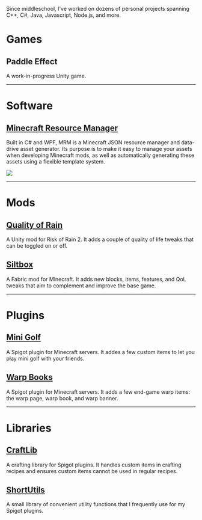Since middleschool, I've worked on dozens of personal projects spanning C++, C#, Java, Javascript, Node.js, and more.

# Games
## Paddle Effect
A work-in-progress Unity game.

---

# Software
## [Minecraft Resource Manager](https://github.com/VanillaChai/minecraft-resource-manager)
Built in C# and WPF, MRM is a Minecraft JSON resource manager and data-drive asset generator. Its purpose is to make it easy to manage your assets when developing Minecraft mods, as well as automatically generating these assets using a flexible template system.

![](https://i.imgur.com/zEuhoFs.png)

---

# Mods
## [Quality of Rain](https://github.com/VanillaChai/quality-of-rain)
A Unity mod for Risk of Rain 2. It adds a couple of quality of life tweaks that can be toggled on or off.

## [Siltbox](https://github.com/VanillaChai/siltbox/wiki)
A Fabric mod for Minecraft. It adds new blocks, items, features, and QoL tweaks that aim to complement and improve the base game.

---

# Plugins
## [Mini Golf](https://github.com/VanillaChai/mini-golf)
A Spigot plugin for Minecraft servers. It addes a few custom items to let you play mini golf with your friends.

## [Warp Books](https://github.com/VanillaChai/warp-books)
A Spigot plugin for Minecraft servers. It adds a few end-game warp items: the warp page, warp book, and warp banner.

---

# Libraries
## [CraftLib](https://github.com/VanillaChai/craft-lib)
A crafting library for Spigot plugins. It handles custom items in crafting recipes and ensures custom items cannot be used in regular recipes.

## [ShortUtils](https://github.com/VanillaChai/short-utils)
A small library of convenient utility functions that I frequently use for my Spigot plugins.
